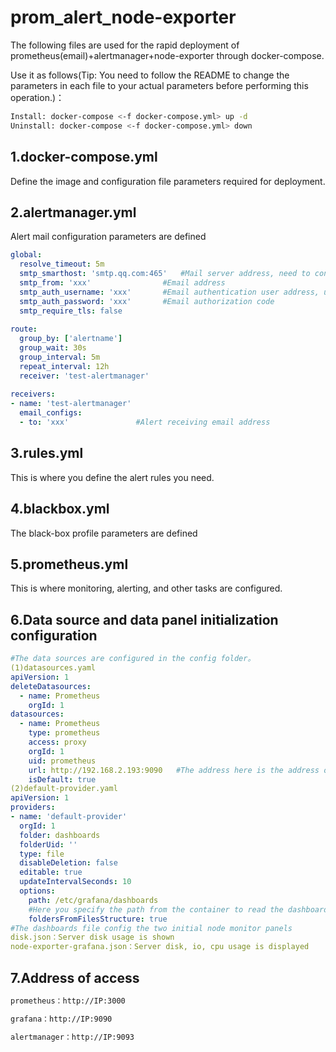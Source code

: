 # prom_alert_node-exporter

The following files are used for the rapid deployment of prometheus(email)+alertmanager+node-exporter through docker-compose. 

Use it as follows(Tip: You need to follow the README to change the parameters in each file to your actual parameters before performing this operation.)：

```sh
Install: docker-compose <-f docker-compose.yml> up -d
Uninstall: docker-compose <-f docker-compose.yml> down
```

## 1.docker-compose.yml
Define the image and configuration file parameters required for deployment.

## 2.alertmanager.yml

Alert mail configuration parameters are defined

```yaml
global:
  resolve_timeout: 5m
  smtp_smarthost: 'smtp.qq.com:465'   #Mail server address, need to connect to the port
  smtp_from: 'xxx'                #Email address
  smtp_auth_username: 'xxx'       #Email authentication user address, usually the same as smtp_from
  smtp_auth_password: 'xxx'       #Email authorization code
  smtp_require_tls: false
 
route:
  group_by: ['alertname']
  group_wait: 30s
  group_interval: 5m
  repeat_interval: 12h
  receiver: 'test-alertmanager'
 
receivers:
- name: 'test-alertmanager'
  email_configs:
  - to: 'xxx'               #Alert receiving email address
```

## 3.rules.yml

This is where you define the alert rules you need.

## 4.blackbox.yml

The black-box profile parameters are defined

## 5.prometheus.yml

This is where monitoring, alerting, and other tasks are configured.

## 6.Data source and data panel initialization configuration

```yaml
#The data sources are configured in the config folder。
(1)datasources.yaml
apiVersion: 1
deleteDatasources:
  - name: Prometheus
    orgId: 1
datasources:
  - name: Prometheus
    type: prometheus
    access: proxy
    orgId: 1
    uid: prometheus
    url: http://192.168.2.193:9090   #The address here is the address of your prometheus service。
    isDefault: true
(2)default-provider.yaml
apiVersion: 1
providers:
- name: 'default-provider'
  orgId: 1
  folder: dashboards
  folderUid: ''
  type: file
  disableDeletion: false
  editable: true
  updateIntervalSeconds: 10
  options:
    path: /etc/grafana/dashboards     
    #Here you specify the path from the container to read the dashboards file, which you can find in the grafana mount in the docker-compose.yaml file
    foldersFromFilesStructure: true
#The dashboards file config the two initial node monitor panels
disk.json：Server disk usage is shown
node-exporter-grafana.json：Server disk, io, cpu usage is displayed
```

## 7.Address of access

```sh
prometheus：http://IP:3000

grafana：http://IP:9090

alertmanager：http://IP:9093
```